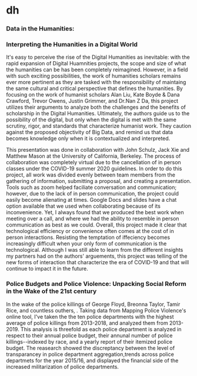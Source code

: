 # dh


### Data in the Humanities: 
### Interpreting the Humanities in a Digital World

  It's easy to perceive the rise of the Digital Humanities as inevitable: with the rapid expansion of Digital Huamnities projects, the scope and size of what the humanities can be has been completely reimagined. However, in a field with such exciting possibilities, the work of humanities scholars remains ever more pertinent as they are tasked with the responsibility of maintaing the same cultural and critical perspective that defines the humanities. By focusing on the work of humanist scholars Alan Liu, Kate Boyde & Dana Crawford, Trevor Owens, Justin Grimmer, and Dr.Nan Z Da, this project utilizes their arguments to analyze both the challenges and the benefits of scholarship in the Digital Humanities. Ultimately, the authors guide us to the possibility of the digital, but only when the digital is met with the same scrutiny, rigor, and standards that characterize humanist work. They caution against the proposed objectivity of Big Data, and remind us that data becomes knowledge only when it is contextualized and interpreted.    

  This presentation was done in collaboration with John Schulz, Jack Xie and Matthew Mason at the University of California, Berkeley. The process of collaboration was completely virtual due to the cancellation of in person classes under the  COVID-19 summer 2020 guidelines. In order to do this project, all work was divided evenly between team members from the gathering of information, submitting a proposal, and creating a presentation. Tools such as zoom helped faciliate conversation and communication; however, due to the lack of in person communication, the project could easily become alienating at times. Google Docs and slides have a chat option available that we used when collaborating because of its inconvenience. Yet, I always found that we produced the best work when meeting over a call, and where we had the ability to resemble in person communication as best as we could. Overall, this project made it clear that technological efficiency or convenience often comes at the cost of in person interactions. Resisting the temptation of iffeciency becomes increasingly difficult when your only form of communication is the technological. Although I was still able to learn from the different insights my partners had on the authors' arguements, this project was telling of the new forms of interaction that characterize the era of COVID-19 and that will continue to impact it in the future. 
  
  
### Police Budgets and Police Violence: Unpacking Social Reform in the Wake of the 21st century 

  In the wake of the police killings of George Floyd, Breonna Taylor, Tamir Rice, and countless outhers, . Taking data from Mapping Police Violence's online tool, I've taken the the ten police departments with the highest average of police killings from 2013-2018, and analyzed them from 2013-2019. This analysis is threefold as each police department is analyzed in respect to their annual police budget, their annunal number of police killings--indexed by race, and a yearly report of their itemized police budget. The reasearch showed the discreptancy between the level of transparancey in police department aggregation,trends across police departmets for the year 2015/16, and displayed the financial side of the increased militarization of police departments.  



